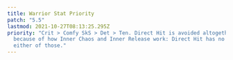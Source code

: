 ```yaml
---
title: Warrior Stat Priority
patch: "5.5"
lastmod: 2021-10-27T08:13:25.295Z
priority: "Crit > Comfy SkS > Det > Ten. Direct Hit is avoided altogether
  because of how Inner Chaos and Inner Release work: Direct Hit has no effect in
  either of those."
---
```

